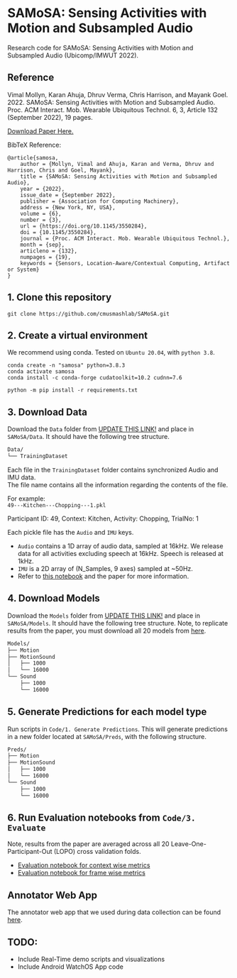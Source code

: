 # SAMoSA: Sensing Activities with Motion and Subsampled Audio

Research code for SAMoSA: Sensing Activities with Motion and Subsampled Audio (Ubicomp/IMWUT 2022).

## Reference
Vimal Mollyn, Karan Ahuja, Dhruv Verma, Chris Harrison, and Mayank Goel. 2022. SAMoSA: Sensing Activities with Motion and Subsampled Audio. Proc. ACM Interact. Mob. Wearable Ubiquitous Technol. 6, 3, Article 132 (September 2022), 19 pages. 

[Download Paper Here.](http://smashlab.io/pdfs/samosa.pdf) 

BibTeX Reference: 
```
@article{samosa,
    author = {Mollyn, Vimal and Ahuja, Karan and Verma, Dhruv and Harrison, Chris and Goel, Mayank},
    title = {SAMoSA: Sensing Activities with Motion and Subsampled Audio},
    year = {2022},
    issue_date = {September 2022},
    publisher = {Association for Computing Machinery},
    address = {New York, NY, USA},
    volume = {6},
    number = {3},
    url = {https://doi.org/10.1145/3550284},
    doi = {10.1145/3550284},
    journal = {Proc. ACM Interact. Mob. Wearable Ubiquitous Technol.},
    month = {sep},
    articleno = {132},
    numpages = {19},
    keywords = {Sensors, Location-Aware/Contextual Computing, Artifact or System}
}
```

## 1. Clone this repository
```
git clone https://github.com/cmusmashlab/SAMoSA.git
```

## 2. Create a virtual environment
We recommend using conda. Tested on `Ubuntu 20.04`, with `python 3.8`.

```
conda create -n "samosa" python=3.8.3
conda activate samosa
conda install -c conda-forge cudatoolkit=10.2 cudnn=7.6

python -m pip install -r requirements.txt
```

## 3. Download Data
Download the `Data` folder from [UPDATE THIS LINK!](http://smashlab.io/pdfs/samosa.pdf) and place in `SAMoSA/Data`. It should have the following tree structure.
```bash
Data/
└── TrainingDataset
```

Each file in the `TrainingDataset` folder contains synchronized Audio and IMU data.  
The file name contains all the information regarding the contents of the file.  

For example:  
`49---Kitchen---Chopping---1.pkl`  

Participant ID: 49, Context: Kitchen, Activity: Chopping, TrialNo: 1

Each pickle file has the `Audio` and `IMU` keys.  
- `Audio` contains a 1D array of audio data, sampled at 16kHz. We release data for all activities excluding speech at 16kHz. Speech is released at 1kHz.
- `IMU` is a 2D array of (N\_Samples, 9 axes) sampled at ~50Hz.
- Refer to [this notebook](Code/0.%20Dataset%20Intro.ipynb) and the paper for more information.

## 4. Download Models
Download the `Models` folder from [UPDATE THIS LINK!](http://smashlab.io/pdfs/samosa.pdf) and place in `SAMoSA/Models`. It should have the following tree structure. Note, to replicate results from the paper, you must download all 20 models from [here]().
```bash
Models/
├── Motion
├── MotionSound
│   ├── 1000
│   └── 16000
└── Sound
    ├── 1000
    └── 16000
```

## 5. Generate Predictions for each model type
Run scripts in `Code/1. Generate Predictions`. This will generate predictions in a new folder located at `SAMoSA/Preds`, with the following structure.
```bash
Preds/
├── Motion
├── MotionSound
│   ├── 1000
│   └── 16000
└── Sound
    ├── 1000
    └── 16000
```

## 6. Run Evaluation notebooks from `Code/3. Evaluate`
Note, results from the paper are averaged across all 20 Leave-One-Participant-Out (LOPO) cross validation folds.
- [Evaluation notebook for context wise metrics](Code/3.%20Evaluate/1.%20Context%20Wise%20results.ipynb)
- [Evaluation notebook for frame wise metrics](Code/3.%20Evaluate/2.%20Frame%20Wise%20metrics.ipynb)

## Annotator Web App
The annotator web app that we used during data collection can be found [here](https://github.com/VimalMollyn/UserStudyAnnotator).

## TODO:
- Include Real-Time demo scripts and visualizations
- Include Android WatchOS App code 
